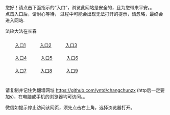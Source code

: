 您好！请点击下面指示的“入口”，浏览此网站是安全的，且为您带来平安。。 <br/>
点击入口后，请耐心等待， 过程中可能会出现无法打开的提示，请忽略，最终会进入网站. </br>

法轮大法在长春<br/>
<div style="padding:10px"><a style="margin:20px" target="_blank" href="https://d18e4lf7e00pfh.cloudfront.net/2Qpsp?sxrady" id="ccLink1" rel="nofollow">入口1</a> <a target="_blank" style="margin:20px" href="https://d1xhnl2l07pu2o.cloudfront.net/2Qpsp?zcftexmw" id="ccLink2" rel="nofollow">入口2</a> <a style="margin:20px" target="_blank" href="https://d2czheecay6jfk.cloudfront.net/2Qpsp?isggrdad" id="ccLink3" rel="nofollow">入口3</a></div>

<div style="padding:10px" ><a style="margin:20px" target="_blank" href="https://d18e4lf7e00pfh.cloudfront.net/2Qpsp?sxrady" id="ccLink4" rel="nofollow">入口4</a> <a style="margin:20px" href="https://d1xhnl2l07pu2o.cloudfront.net/2Qpsp?zcftexmw" target="_blank" id="ccLink5" rel="nofollow">入口5</a> <a style="margin:20px" href="https://d2czheecay6jfk.cloudfront.net/2Qpsp?isggrdad" target="_blank" id="ccLink6" rel="nofollow">入口6</a></div>

<div style="padding:10px"><a style="margin:20px" target="_blank" href="https://d18e4lf7e00pfh.cloudfront.net/2Qpsp?sxrady" id="ccLink7" rel="nofollow">入口7</a> <a style="margin:20px" href="https://d1xhnl2l07pu2o.cloudfront.net/2Qpsp?zcftexmw" target="_blank" id="ccLink8" rel="nofollow">入口8</a> <a style="margin:20px" target="_blank" href="https://d2czheecay6jfk.cloudfront.net/2Qpsp?isggrdad" id="ccLink9" rel="nofollow">入口9</a></div>

<br/>



请复制并记住免翻墙网址 https://github.com/yntd/changchunzx (http后一定要加s)，在电脑或手机的浏览器均可访问。。<br/>

微信如提示停止访问该网页，须先点击右上角，选择浏览器打开。
